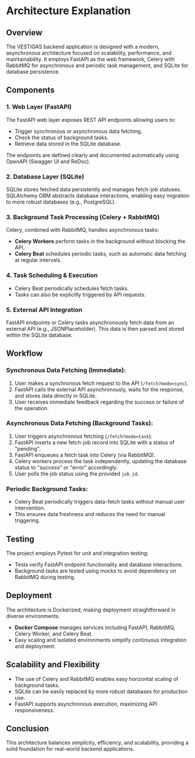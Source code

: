 # Architecture Explanation

## Overview

The VESTIGAS backend application is designed with a modern, asynchronous architecture focused on scalability, performance, and maintainability. It employs FastAPI as the web framework, Celery with RabbitMQ for asynchronous and periodic task management, and SQLite for database persistence.

## Components

### 1. Web Layer (FastAPI)

The FastAPI web layer exposes REST API endpoints allowing users to:

- Trigger synchronous or asynchronous data fetching.
- Check the status of background tasks.
- Retrieve data stored in the SQLite database.

The endpoints are defined clearly and documented automatically using OpenAPI (Swagger UI and ReDoc).

### 2. Database Layer (SQLite)

SQLite stores fetched data persistently and manages fetch-job statuses. SQLAlchemy ORM abstracts database interactions, enabling easy migration to more robust databases (e.g., PostgreSQL).

### 3. Background Task Processing (Celery + RabbitMQ)

Celery, combined with RabbitMQ, handles asynchronous tasks:

- **Celery Workers** perform tasks in the background without blocking the API.
- **Celery Beat** schedules periodic tasks, such as automatic data fetching at regular intervals.

### 4. Task Scheduling & Execution

- Celery Beat periodically schedules fetch tasks.
- Tasks can also be explicitly triggered by API requests.

### 5. External API Integration

FastAPI endpoints or Celery tasks asynchronously fetch data from an external API (e.g., JSONPlaceholder). This data is then parsed and stored within the SQLite database.

## Workflow

### Synchronous Data Fetching (Immediate):

1. User makes a synchronous fetch request to the API (`/fetch?mode=sync`).
2. FastAPI calls the external API asynchronously, waits for the response, and stores data directly in SQLite.
3. User receives immediate feedback regarding the success or failure of the operation.

### Asynchronous Data Fetching (Background Tasks):

1. User triggers asynchronous fetching (`/fetch?mode=task`).
2. FastAPI inserts a new fetch-job record into SQLite with a status of "pending".
3. FastAPI enqueues a fetch task into Celery (via RabbitMQ).
4. Celery workers process the task independently, updating the database status to "success" or "error" accordingly.
5. User polls the job status using the provided `job_id`.

### Periodic Background Tasks:

- Celery Beat periodically triggers data-fetch tasks without manual user intervention.
- This ensures data freshness and reduces the need for manual triggering.

## Testing

The project employs Pytest for unit and integration testing:

- Tests verify FastAPI endpoint functionality and database interactions.
- Background tasks are tested using mocks to avoid dependency on RabbitMQ during testing.

## Deployment

The architecture is Dockerized, making deployment straightforward in diverse environments.

- **Docker Compose** manages services including FastAPI, RabbitMQ, Celery Worker, and Celery Beat.
- Easy scaling and isolated environments simplify continuous integration and deployment.

## Scalability and Flexibility

- The use of Celery and RabbitMQ enables easy horizontal scaling of background tasks.
- SQLite can be easily replaced by more robust databases for production use.
- FastAPI supports asynchronous execution, maximizing API responsiveness.

## Conclusion

This architecture balances simplicity, efficiency, and scalability, providing a solid foundation for real-world backend applications.

